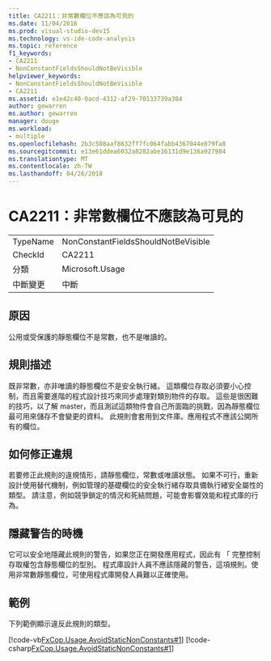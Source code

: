 ```yaml
---
title: CA2211：非常數欄位不應該為可見的
ms.date: 11/04/2016
ms.prod: visual-studio-dev15
ms.technology: vs-ide-code-analysis
ms.topic: reference
f1_keywords:
- CA2211
- NonConstantFieldsShouldNotBeVisible
helpviewer_keywords:
- NonConstantFieldsShouldNotBeVisible
- CA2211
ms.assetid: e1e42c40-0acd-4312-af29-70133739a304
author: gewarren
ms.author: gewarren
manager: douge
ms.workload:
- multiple
ms.openlocfilehash: 2b3c508aaf8632ff7fc064fabb4367044e079fa8
ms.sourcegitcommit: e13e61ddea6032a8282abe16131d9e136a927984
ms.translationtype: MT
ms.contentlocale: zh-TW
ms.lasthandoff: 04/26/2018
---
```

# <a name="ca2211-non-constant-fields-should-not-be-visible"></a>CA2211：非常數欄位不應該為可見的
|||
|-|-|
|TypeName|NonConstantFieldsShouldNotBeVisible|
|CheckId|CA2211|
|分類|Microsoft.Usage|
|中斷變更|中斷|

## <a name="cause"></a>原因
 公用或受保護的靜態欄位不是常數，也不是唯讀的。

## <a name="rule-description"></a>規則描述
 既非常數，亦非唯讀的靜態欄位不是安全執行緒。 這類欄位存取必須要小心控制，而且需要進階的程式設計技巧來同步處理對類別物件的存取。 這些是很困難的技巧，以了解 master，而且測試這類物件會自己所面臨的挑戰，因為靜態欄位最可用來儲存不會變更的資料。 此規則會套用到文件庫。應用程式不應該公開所有的欄位。

## <a name="how-to-fix-violations"></a>如何修正違規
 若要修正此規則的違規情形，請靜態欄位，常數或唯讀狀態。 如果不可行，重新設計使用替代機制，例如管理的基礎欄位的安全執行緒存取具備執行緒安全屬性的類型。 請注意，例如競爭鎖定的情況和死結問題，可能會影響效能和程式庫的行為。

## <a name="when-to-suppress-warnings"></a>隱藏警告的時機
 它可以安全地隱藏此規則的警告，如果您正在開發應用程式，因此有 「 完整控制存取權包含靜態欄位的型別。 程式庫設計人員不應該隱藏的警告，這項規則。使用非常數靜態欄位，可使用程式庫開發人員難以正確使用。

## <a name="example"></a>範例
 下列範例顯示違反此規則的類型。

 [!code-vb[FxCop.Usage.AvoidStaticNonConstants#1](../code-quality/codesnippet/VisualBasic/ca2211-non-constant-fields-should-not-be-visible_1.vb)]
 [!code-csharp[FxCop.Usage.AvoidStaticNonConstants#1](../code-quality/codesnippet/CSharp/ca2211-non-constant-fields-should-not-be-visible_1.cs)]
